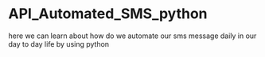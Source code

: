 # API_Automated_SMS_python
here we can learn about how do we automate our sms message daily in our day to day life by using python
